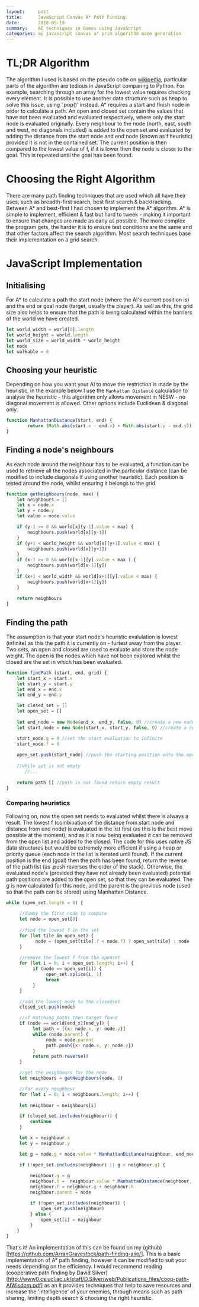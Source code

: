 ```yaml
---
layout:     post
title:      JavaScript Canvas A* Path Finding 
date:       2018-05-19
summary:    AI techniques in Games using JavaScript
categories: ai javascript canvas a* prim algorithm maze generation 
---
```


# TL;DR Algorithm
The algorithm I used is based on the pseudo code on [wikipedia](https://en.wikipedia.org/wiki/A*_search_algorithm), particular parts of the algorithm are tedious in JavaScript comparing to Python. For example, searching through an array for the lowest value requires checking every element. It is possible to use another data structure such as heap to solve this issue, using ‘.pop()’ instead. A* requires a start and finish node in order to calculate a path. An open and closed set contain the values that have not been evaluated and evaluated respectively, where only the start node is evaluated originally. Every neighbour to the node (north, east, south and west, no diagonals included) is added to the open set and evaluated by adding the distance from the start node and end node (known as f heuristic) provided it is not in the contained set. The current position is then compared to the lowest value of f, if it is lower then the node is closer to the goal. This is repeated until the goal has been found.

# Choosing the Right Algorithm
There are many path finding techniques that are used which all have their uses, such as breadth-first search, best first search & backtracking. Between A* and best-first I had chosen to implement the A* algorithm. A* is simple to implement, efficient & fast but hard to tweek - making it important to ensure that changes are made as early as possible. The more complex the program gets, the harder it is to ensure test conditions are the same and that other factors affect the search algorithm. Most search techniques base their implementation on a grid search.

# JavaScript Implementation

## Initialising
For A* to calculate a path the start node (where the AI's current position is) and the end or goal node (target, usually the player). As well as this, the grid size also helps to ensure that the path is being calculated within the barriers of the world we have created. 

```javascript
let world_width = world[0].length
let world_height = world.length
let world_size = world_width * world_height
let node
let walkable = 0
```

## Choosing your heuristic
Depending on how you want your AI to move the restriction is made by the heuristic, in the example below I use the ```Manhattan Distance``` calculation to analyse the heuristic - this algorithm only allows movement in NESW - no diagonal movement is allowed. Other options include Euclidean & diagonal only. 
```javascript
function ManhattanDistance(start, end) {
        return (Math.abs(start.x - end.x) + Math.abs(start.y - end.y))
}
```

## Finding a node's neighbours
As each node around the neighbour has to be evaluated, a function can be used to retrieve all the nodes associated in the particular distance (can be modified to include diagonals if using another heuristic). Each position is tested around the node, whilst ensuring it belongs to the grid.

```javascript
function getNeighbours(node, max) {
    let neighbours = []
    let x = node.x
    let y = node.y
    let value = node.value

    if (y-1 >= 0 && world[x][y-1].value < max) {
        neighbours.push(world[x][y-1])
    }
    if (y+1 < world_height && world[x][y+1].value < max) {
        neighbours.push(world[x][y+1])
    }
    if (x-1 >= 0 && world[x-1][y].value < max ) {
        neighbours.push(world[x-1][y])
    }
    if (x+1 < world_width && world[x+1][y].value < max) {
        neighbours.push(world[x+1][y])
    }
        
    return neighbours
}
```

## Finding the path
The assumption is that your start node's heuristic evalulation is lowest (infinite) as this the path it is currently on - furtest away from the player. Two sets, an open and closed are used to evaluate and store the node weight. The open is the nodes which have not been explored whilst the closed are the set in which has been evaluated. 

```javascript
function findPath (start, end, grid) {
    let start_x = start.x
    let start_y = start.y
    let end_x = end.x
    let end_y = end.y

    let closed_set = []
    let open_set = []
        
    let end_node = new Node(end_x, end_y, false, 0) //create a new node with the end position
    let start_node = new Node(start_x, start_y, false, 0) //create a new node with the start position

    start_node.g = 0 //set the start evaluation to infinite
    start_node.f = 0
        
    open_set.push(start_node) //push the starting position onto the open set to be evaluated
        
    //while set is not empty
       //...
       
    return path [] //path is not found return empty result
}
```

### Comparing heuristics
Following on, now the open set needs to evaluated whilst there is always a result. The lowest f (combination of the distance from start node and distance from end node) is evaluated in the list first (as this is the best move possible at the moment), and as it is now being evaluated it can be removed from the open list and added to the closed. The code for this uses native JS data structures but would be extremely more efficient if using a heap or priority queue (each node in the list is iterated until found). If the current position is the end (goal) then the path has been found, return the reverse of the path list (as .push reverses the order of the stack). Otherwise, the evaluated node's (provided they have not already been evaluated) potential path positions are added to the open set, so that they can be evaluated. The g is now calculated for this node, and the parent is the previous node (used so that the path can be stored) using Manhattan Distance.

```javascript
while (open_set.length > 0) {
     
     //dummy the first node to compare
     let node = open_set[0]
     
     //find the lowest f in the set
     for (let tile in open_set) {
           node = (open_set[tile].f < node.f) ? open_set[tile] : node
     }
     
     //remove the lowest f from the openset
     for (let i = 0; i < open_set.length; i++) {
          if (node == open_set[i]) {
               open_set.splice(i, 1)
               break
          }
     }

     //add the lowest node to the closedset
     closed_set.push(node)

     //if matching paths then target found
     if (node == world[end_x][end_y]) {
          let path = [{x: node.x, y: node.y}]
          while (node.parent) {
               node = node.parent
               path.push({x: node.x, y: node.y})
          }
          return path.reverse()
     }

     //get the neighbours for the node
     let neighbours = getNeighbours(node, 1)

     //for every neighbour
     for (let i = 0; i < neighbours.length; i++) {
     
     let neighbour = neighbours[i]

     if (closed_set.includes(neighbour)) {
         continue
     }

     let x = neighbour.x
     let y = neighbour.y

     let g = node.g + node.value * ManhattanDistance(neighbour, end_node)

     if (!open_set.includes(neighbour) || g < neighbour.g) {
                    
         neighbour.g = g
         neighbour.h =  neighbour.value * ManhattanDistance(neighbour, end_node)
         neighbour.f = neighbour.g + neighbour.h
         neighbour.parent = node

         if (!open_set.includes(neighbour)) {
             open_set.push(neighbour)
         } else {
             open_set[i] = neighbour
         }
    }
}
```

That's it! An implementation of this can be found on my (github)[https://github.com/ArranGravestock/path-finding-aiie/]. This is a basic implementation of A* path finding, however it can be modified to suit your needs depending on the efficiency. I would recommend reading (cooperative path finding by David Silver)[http://www0.cs.ucl.ac.uk/staff/D.Silver/web/Publications_files/coop-path-AIWisdom.pdf] as an it provides techniques that help to save resources and increase the 'intelligence' of your enemies, through means such as path sharing, limiting depth search & choosing the right heuristic. 
